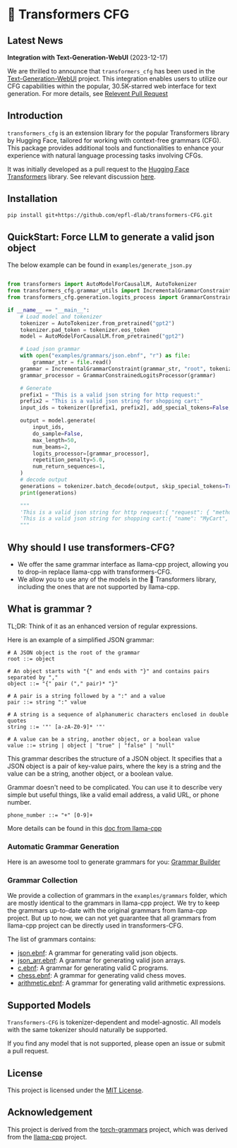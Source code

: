 # 🤗 Transformers CFG

## Latest News

**Integration with Text-Generation-WebUI** (2023-12-17)

We are thrilled to announce that `transformers_cfg` has been used in the [Text-Generation-WebUI](https://github.com/oobabooga/text-generation-webui) project.
This integration enables users to utilize our CFG capabilities within the popular, 30.5K-starred web interface for text generation.
For more details, see [Relevent Pull Request](https://github.com/oobabooga/text-generation-webui/pull/4953)


## Introduction
`transformers_cfg` is an extension library for the popular Transformers library by Hugging Face, tailored for working with context-free grammars (CFG).
This package provides additional tools and functionalities to enhance your experience with natural language processing tasks involving CFGs.

It was initially developed as a pull request to the [Hugging Face Transformers](https://github.com/huggingface/transformers) library.
See relevant discussion [here](https://github.com/huggingface/transformers/pull/27557).

## Installation

```bash
pip install git+https://github.com/epfl-dlab/transformers-CFG.git
```

## QuickStart: Force LLM to generate a valid json object

The below example can be found in `examples/generate_json.py`

```python

from transformers import AutoModelForCausalLM, AutoTokenizer
from transformers_cfg.grammar_utils import IncrementalGrammarConstraint
from transformers_cfg.generation.logits_process import GrammarConstrainedLogitsProcessor

if __name__ == "__main__":
    # Load model and tokenizer
    tokenizer = AutoTokenizer.from_pretrained("gpt2")
    tokenizer.pad_token = tokenizer.eos_token
    model = AutoModelForCausalLM.from_pretrained("gpt2")

    # Load json grammar
    with open("examples/grammars/json.ebnf", "r") as file:
        grammar_str = file.read()
    grammar = IncrementalGrammarConstraint(grammar_str, "root", tokenizer)
    grammar_processor = GrammarConstrainedLogitsProcessor(grammar)

    # Generate
    prefix1 = "This is a valid json string for http request:"
    prefix2 = "This is a valid json string for shopping cart:"
    input_ids = tokenizer([prefix1, prefix2], add_special_tokens=False, return_tensors="pt", padding=True)["input_ids"]

    output = model.generate(
        input_ids,
        do_sample=False,
        max_length=50,
        num_beams=2,
        logits_processor=[grammar_processor],
        repetition_penalty=5.0,
        num_return_sequences=1,
    )
    # decode output
    generations = tokenizer.batch_decode(output, skip_special_tokens=True)
    print(generations)

    """
    'This is a valid json string for http request:{ "request": { "method": "GET", "headers": [], "content": "Content","type": "application" }}
    'This is a valid json string for shopping cart:{ "name": "MyCart", "price": 0, "value": 1 }
    """

```

## Why should I use transformers-CFG?

- We offer the same grammar interface as llama-cpp project, allowing you to drop-in replace llama-cpp with transformers-CFG.
- We allow you to use any of the models in the 🤗 Transformers library, including the ones that are not supported by llama-cpp.

## What is grammar ?

TL;DR: Think of it as an enhanced version of regular expressions.

Here is an example of a simplified JSON grammar:
```bnf
# A JSON object is the root of the grammar
root ::= object

# An object starts with "{" and ends with "}" and contains pairs separated by ","
object ::= "{" pair ("," pair)* "}"

# A pair is a string followed by a ":" and a value
pair ::= string ":" value

# A string is a sequence of alphanumeric characters enclosed in double quotes
string ::= '"' [a-zA-Z0-9]* '"'

# A value can be a string, another object, or a boolean value
value ::= string | object | "true" | "false" | "null"
```

This grammar describes the structure of a JSON object. It specifies that a JSON object is a pair of key-value pairs, where the key is a string and the value can be a string, another object, or a boolean value.

Grammar doesn't need to be complicated.
You can use it to describe very simple but useful things, like a valid email address, a valid URL, or phone number.
```
phone_number ::= "+" [0-9]+
```

More details can be found in this [doc from llama-cpp](https://github.com/ggerganov/llama.cpp/tree/master/grammars)

### Automatic Grammar Generation
Here is an awesome tool to generate grammars for you: [Grammar Builder](https://grammar.intrinsiclabs.ai/)

### Grammar Collection

We provide a collection of grammars in the `examples/grammars` folder, which are mostly identical to the grammars in llama-cpp project.
We try to keep the grammars up-to-date with the original grammars from llama-cpp project.
But up to now, we can not yet guarantee that all grammars from llama-cpp project can be directly used in transformers-CFG.

The list of grammars contains:
- [json.ebnf](examples%2Fgrammars%2Fjson.ebnf): A grammar for generating valid json objects.
- [json_arr.ebnf](examples%2Fgrammars%2Fjson_arr.ebnf): A grammar for generating valid json arrays.
- [c.ebnf](examples%2Fgrammars%2Fc.ebnf): A grammar for generating valid C programs.
- [chess.ebnf](examples%2Fgrammars%2Fchess.ebnf): A grammar for generating valid chess moves.
- [arithmetic.ebnf](examples%2Fgrammars%2Farithmetic.ebnf): A grammar for generating valid arithmetic expressions.


## Supported Models

`Transformers-CFG` is tokenizer-dependent and model-agnostic.
All models with the same tokenizer should naturally be supported.

If you find any model that is not supported, please open an issue or submit a pull request.

## License
This project is licensed under the [MIT License](LICENSE).

## Acknowledgement

This project is derived from the [torch-grammars](https://github.com/Shopify/torch-grammar) project, which was derived from the [llama-cpp](https://github.com/ggerganov/llama.cpp) project.
